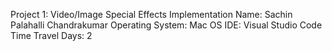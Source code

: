 Project 1: Video/Image Special Effects Implementation
Name: Sachin Palahalli Chandrakumar
Operating System: Mac OS
IDE: Visual Studio Code
Time Travel Days: 2